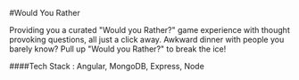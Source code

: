 #Would You Rather

Providing you a curated "Would you Rather?" game experience with thought provoking questions, all just a click away. 
Awkward dinner with people you barely know? Pull up "Would you Rather?" to break the ice!

####Tech Stack : Angular, MongoDB, Express, Node

